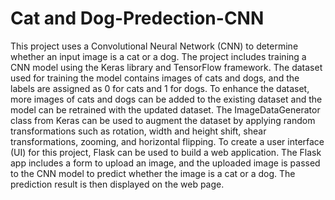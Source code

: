 # Cat and Dog-Predection-CNN
This project uses a Convolutional Neural Network (CNN) to determine whether an input image is a cat or a dog. The project includes training a CNN model using the Keras library and TensorFlow framework. The dataset used for training the model contains images of cats and dogs, and the labels are assigned as 0 for cats and 1 for dogs.
To enhance the dataset, more images of cats and dogs can be added to the existing dataset and the model can be retrained with the updated dataset. The ImageDataGenerator class from Keras can be used to augment the dataset by applying random transformations such as rotation, width and height shift, shear transformations, zooming, and horizontal flipping.
To create a user interface (UI) for this project, Flask can be  used to build a web application. The Flask app includes a form to upload an image, and the uploaded image is passed to the CNN model to predict whether the image is a cat or a dog. The prediction result is then displayed on the web page.
